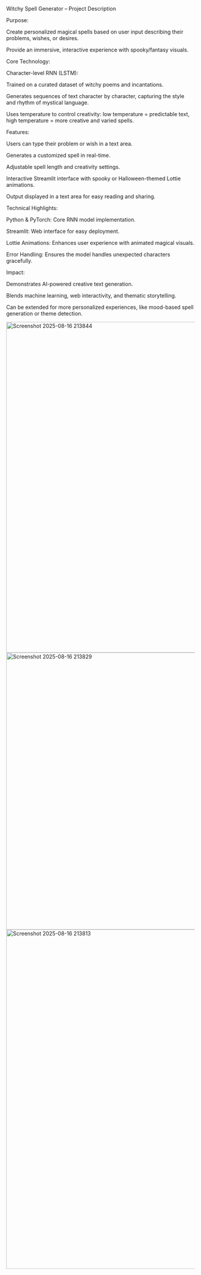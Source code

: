 Witchy Spell Generator – Project Description

Purpose:

Create personalized magical spells based on user input describing their problems, wishes, or desires.

Provide an immersive, interactive experience with spooky/fantasy visuals.

Core Technology:

Character-level RNN (LSTM):

Trained on a curated dataset of witchy poems and incantations.

Generates sequences of text character by character, capturing the style and rhythm of mystical language.

Uses temperature to control creativity: low temperature = predictable text, high temperature = more creative and varied spells.

Features:

Users can type their problem or wish in a text area.

Generates a customized spell in real-time.

Adjustable spell length and creativity settings.

Interactive Streamlit interface with spooky or Halloween-themed Lottie animations.

Output displayed in a text area for easy reading and sharing.

Technical Highlights:

Python & PyTorch: Core RNN model implementation.

Streamlit: Web interface for easy deployment.

Lottie Animations: Enhances user experience with animated magical visuals.

Error Handling: Ensures the model handles unexpected characters gracefully.

Impact:

Demonstrates AI-powered creative text generation.

Blends machine learning, web interactivity, and thematic storytelling.

Can be extended for more personalized experiences, like mood-based spell generation or theme detection.

<img width="1906" height="884" alt="Screenshot 2025-08-16 213844" src="https://github.com/user-attachments/assets/04434601-b02b-4cad-804b-90ed3cb7430f" />
<img width="1798" height="740" alt="Screenshot 2025-08-16 213829" src="https://github.com/user-attachments/assets/fcedab80-f4d3-4d48-8b24-9938516b3ec0" />
<img width="1886" height="907" alt="Screenshot 2025-08-16 213813" src="https://github.com/user-attachments/assets/39d52e7b-18c3-4c8b-b649-c08151e0c269" />


